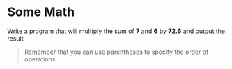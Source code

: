 # Some Math

Write a program that will multiply the sum of **7** and **6** by **72.6** and output the result

> Remember that you can use parentheses to specify the order of operations.

